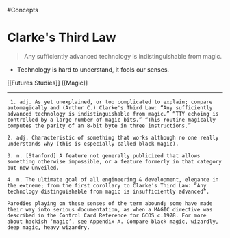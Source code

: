 #Concepts 
# Clarke's Third Law


>   Any sufficiently advanced technology is indistinguishable from magic.

- Technology is hard to understand, it fools our senses.

[[Futures Studies]]
[[Magic]]

---


     1. adj. As yet unexplained, or too complicated to explain; compare automagically and (Arthur C.) Clarke's Third Law: “Any sufficiently advanced technology is indistinguishable from magic.” “TTY echoing is controlled by a large number of magic bits.” “This routine magically computes the parity of an 8-bit byte in three instructions.” 

    2. adj. Characteristic of something that works although no one really understands why (this is especially called black magic). 

    3. n. [Stanford] A feature not generally publicized that allows something otherwise impossible, or a feature formerly in that category but now unveiled. 

    4. n. The ultimate goal of all engineering & development, elegance in the extreme; from the first corollary to Clarke's Third Law: “Any technology distinguishable from magic is insufficiently advanced”.

    Parodies playing on these senses of the term abound; some have made their way into serious documentation, as when a MAGIC directive was described in the Control Card Reference for GCOS c.1978. For more about hackish ‘magic’, see Appendix A. Compare black magic, wizardly, deep magic, heavy wizardry.
